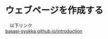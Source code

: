 # ウェブページを作成する

　以下リンク  
[basasi-syukka.github.io/introduction](basasi-syukka.github.io/introduction)